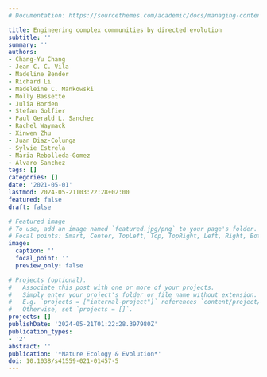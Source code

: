 ```yaml
---
# Documentation: https://sourcethemes.com/academic/docs/managing-content/

title: Engineering complex communities by directed evolution
subtitle: ''
summary: ''
authors:
- Chang-Yu Chang
- Jean C. C. Vila
- Madeline Bender
- Richard Li
- Madeleine C. Mankowski
- Molly Bassette
- Julia Borden
- Stefan Golfier
- Paul Gerald L. Sanchez
- Rachel Waymack
- Xinwen Zhu
- Juan Diaz-Colunga
- Sylvie Estrela
- Maria Rebolleda-Gomez
- Alvaro Sanchez
tags: []
categories: []
date: '2021-05-01'
lastmod: 2024-05-21T03:22:28+02:00
featured: false
draft: false

# Featured image
# To use, add an image named `featured.jpg/png` to your page's folder.
# Focal points: Smart, Center, TopLeft, Top, TopRight, Left, Right, BottomLeft, Bottom, BottomRight.
image:
  caption: ''
  focal_point: ''
  preview_only: false

# Projects (optional).
#   Associate this post with one or more of your projects.
#   Simply enter your project's folder or file name without extension.
#   E.g. `projects = ["internal-project"]` references `content/project/deep-learning/index.md`.
#   Otherwise, set `projects = []`.
projects: []
publishDate: '2024-05-21T01:22:28.397980Z'
publication_types:
- '2'
abstract: ''
publication: '*Nature Ecology & Evolution*'
doi: 10.1038/s41559-021-01457-5
---
```

